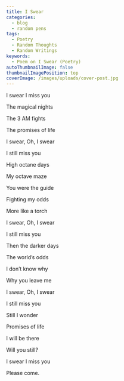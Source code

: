 ```yaml
---
title: I Swear
categories:
  - blog
  - random pens
tags:
  - Poetry
  - Random Thoughts
  - Random Writings
keywords:
  - Poem on I Swear (Poetry)
autoThumbnailImage: false
thumbnailImagePosition: top
coverImage: /images/uploads/cover-post.jpg
---
```

I swear I miss you

The magical nights

The 3 AM fights

The promises of life

I swear, Oh, I swear

I still miss you



High octane days

My octave maze

You were the guide

Fighting my odds

More like a torch

I swear, Oh, I swear

I still miss you



Then the darker days

The world’s odds

I don’t know why

Why you leave me

I swear, Oh, I swear

I still miss you



Still I wonder

Promises of life

I will be there

Will you still?

I swear I miss you

Please come.
